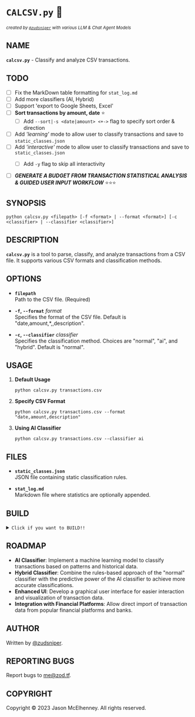 # `CALCSV.py` 📠  
<sup><i>created by <a target="_blank" alt="author, zudsniper" href="https://gh.zod.tf"><code>@zudsniper</code></a> with various LLM & Chat Agent Models</i></sup>

## NAME
**`calcsv.py`** - Classify and analyze CSV transactions.

## TODO
- [ ] Fix the MarkDown table formatting for `stat_log.md`
- [ ] Add more classifiers (AI, Hybrid)
- [ ] Support 'export to Google Sheets, Excel'
- [ ] **Sort transactions by amount, date** ⭐
  - [ ] Add `--sort|-s <date|amount> <+->` flag to specify sort order & direction
- [ ] Add _'learning'_ mode to allow user to classify transactions and save to `static_classes.json`
- [ ] Add _'interactive'_ mode to allow user to classify transactions and save to `static_classes.json`
  - [ ] Add `-y` flag to skip all interactivity


- [ ] **_GENERATE A BUDGET FROM TRANSACTION STATISTICAL ANALYSIS & GUIDED USER INPUT WORKFLOW_** ⭐⭐⭐

## SYNOPSIS

```shell
python calcsv.py <filepath> [-f <format> | --format <format>] [-c <classifier> | --classifier <classifier>]
```

## DESCRIPTION
**`calcsv.py`** is a tool to parse, classify, and analyze transactions from a CSV file. It supports various CSV formats and classification methods.

## OPTIONS
- **`filepath`**  
  Path to the CSV file. (Required)

- **`-f`, `--format`** *format*  
  Specifies the format of the CSV file. Default is "date,amount,*,,description".

- **`-c`, `--classifier`** *classifier*  
  Specifies the classification method. Choices are "normal", "ai", and "hybrid". Default is "normal".

## USAGE
1. **Default Usage**  
   ```shell
   python calcsv.py transactions.csv
   ```

2. **Specify CSV Format**  
   ```shell
   python calcsv.py transactions.csv --format "date,amount,description"
   ```

3. **Using AI Classifier**  
   ```shell
   python calcsv.py transactions.csv --classifier ai
   ```

## FILES
- **`static_classes.json`**  
  JSON file containing static classification rules.

- **`stat_log.md`**  
  Markdown file where statistics are optionally appended.

## BUILD

<details><summary><code>Click if you want to BUILD!!</code></summary>

### **Prerequisites**
- Python 3.9 or higher
- Git CLI
- Virtualenv
- pipreqs

### **WSL on Windows**
1. Install [WSL](https://docs.microsoft.com/en-us/windows/wsl/install).
2. Open WSL terminal.
3. Clone the repository:  
   ```shell
   git clone https://gh.zod.tf/pybudget2
   ```
4. Navigate to the directory:  
   ```shell
   cd pybudget2
   ```
5. Install requirements:  
   ```shell
   pip install -r requirements.txt
   ```

### **MacOS**
1. Open Terminal.
2. Clone the repository:  
   ```shell
   git clone https://gh.zod.tf/pybudget2
   ```
3. Navigate to the directory:  
   ```shell
   cd pybudget2
   ```
4. Install requirements:  
   ```shell
   pip install -r requirements.txt
   ```

### **Ubuntu/Debian Linux**
1. Open Terminal.
2. Clone the repository:  
   ```shell
   git clone https://gh.zod.tf/pybudget2
   ```
3. Navigate to the directory:  
   ```shell
   cd pybudget2
   ```
4. Install requirements:  
   ```shell
   pip install -r requirements.txt
   ```

### **Windows**
```
+----------------+
|                |
|     WINDOW     |
|                |
+----------------+
```
*For Windows users, it's recommended to use WSL.*

</details>

## ROADMAP
- **AI Classifier**: Implement a machine learning model to classify transactions based on patterns and historical data.
- **Hybrid Classifier**: Combine the rules-based approach of the "normal" classifier with the predictive power of the AI classifier to achieve more accurate classifications.
- **Enhanced UI**: Develop a graphical user interface for easier interaction and visualization of transaction data.
- **Integration with Financial Platforms**: Allow direct import of transaction data from popular financial platforms and banks.

## AUTHOR
Written by [@zudsniper](https://gh.zod.tf).

## REPORTING BUGS
Report bugs to <me@zod.tf>.

## COPYRIGHT
Copyright © 2023 Jason McElhenney. All rights reserved.
